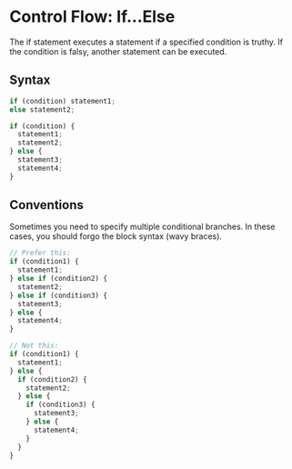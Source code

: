 # Control Flow: If...Else

The if statement executes a statement if a specified condition is truthy. If the condition is falsy, another statement can be executed.

## Syntax
```js
if (condition) statement1;
else statement2;
```

```js
if (condition) {
  statement1;
  statement2;
} else {
  statement3;
  statement4;
}
```

## Conventions
Sometimes you need to specify multiple conditional branches.  In these cases, you should forgo the block syntax (wavy braces).
```js
// Prefer this:
if (condition1) {
  statement1;
} else if (condition2) {
  statement2;
} else if (condition3) {
  statement3;
} else {
  statement4;
}

// Not this:
if (condition1) {
  statement1;
} else {
  if (condition2) {
    statement2;
  } else {
    if (condition3) {
      statement3;
    } else {
      statement4;
    }
  }
}
```
